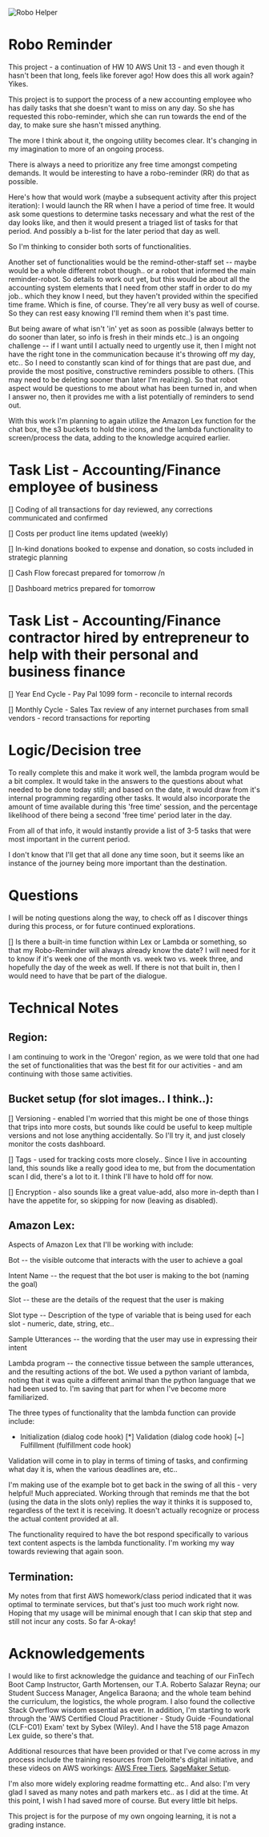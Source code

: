 ![Robo Helper](https://github.com/dcndn4/FinTech-BC-Final-IndStudy/blob/main/Images/istockphoto-1333625894-170667a.jpg)


# Robo Reminder
This project - a continuation of HW 10 AWS Unit 13 - and even though it hasn't been that long, feels like forever ago! How does this all work again? Yikes.

This project is to support the process of a new accounting employee who has daily tasks that she doesn't want to miss on any day. So she has requested this robo-reminder, which she can run towards the end of the day, to make sure she hasn't missed anything. 

The more I think about it, the ongoing utility becomes clear. It's changing in my imagination to more of an ongoing process.

There is always a need to prioritize any free time amongst competing demands. It would be interesting to have a robo-reminder (RR) do that as possible. 

Here's how that would work (maybe a subsequent activity after this project iteration): I would launch the RR when I have a period of time free. It would ask some questions to determine tasks necessary and what the rest of the day looks like, and then it would present a triaged list of tasks for that period. And possibly a b-list for the later period that day as well. 

So I'm thinking to consider both sorts of functionalities.

Another set of functionalities would be the remind-other-staff set -- maybe would be a whole different robot though.. or a robot that informed the main reminder-robot. So details to work out yet, but this would be about all the accounting system elements that I need from other staff in order to do my job.. which they know I need, but they haven't provided within the specified time frame. Which is fine, of course. They're all very busy as well of course. So they can rest easy knowing I'll remind them when it's past time. 

But being aware of what isn't 'in' yet as soon as possible (always better to do sooner than later, so info is fresh in their minds etc..) is an ongoing challenge -- if I want until I actually need to urgently use it, then I might not have the right tone in the communication because it's throwing off my day, etc.. So I need to constantly scan kind of for things that are past due, and provide the most positive, constructive reminders possible to others. (This may need to be deleting sooner than later I'm realizing). So that robot aspect would be questions to me about what has been turned in, and when I answer no, then it provides me with a list potentially of reminders to send out. 

With this work I'm planning to again utilize the Amazon Lex function for the chat box, the s3 buckets to hold the icons, and the lambda functionality to screen/process the data, adding to the knowledge acquired earlier.  

# Task List - Accounting/Finance employee of business

[]  Coding of all transactions for day reviewed, any corrections communicated and confirmed

[]  Costs per product line items updated (weekly)

[]  In-kind donations booked to expense and donation, so costs included in strategic planning

[]  Cash Flow forecast prepared for tomorrow /n

[]  Dashboard metrics prepared for tomorrow


# Task List - Accounting/Finance contractor hired by entrepreneur to help with their personal and business finance

[]  Year End Cycle - Pay Pal 1099 form - reconcile to internal records

[]  Monthly Cycle - Sales Tax review of any internet purchases from small vendors - record transactions for reporting

# Logic/Decision tree

To really complete this and make it work well, the lambda program would be a bit complex. It would take in the answers to the questions about what needed to be done today still; and based on the date, it would draw from it's internal programming regarding other tasks. It would also incorporate the amount of time available during this 'free time' session, and the percentage likelihood of there being a second 'free time' period later in the day. 

From all of that info, it would instantly provide a list of 3-5 tasks that were most important in the current period.

I don't know that I'll get that all done any time soon, but it seems like an instance of the journey being more important than the destination. 

# Questions

I will be noting questions along the way, to check off as I discover things during this process, or for future continued explorations.

[] Is there a built-in time function within Lex or Lambda or something, so that my Robo-Reminder will always already know the date? I will need for it to know if it's week one of the month vs. week two vs. week three, and hopefully the day of the week as well. If there is not that built in, then I would need to have that be part of the dialogue. 


# Technical Notes

## Region:
I am continuing to work in the 'Oregon' region, as we were told that one had the set of functionalities that was the best fit for our activities - and am continuing with those same activities.

## Bucket setup (for slot images.. I think..):
[] Versioning - enabled
I'm worried that this might be one of those things that trips into more costs, but sounds like could be useful to keep multiple versions and not  lose anything accidentally. So I'll try it, and just closely monitor the costs dashboard. 

[] Tags - used for tracking costs more closely.. 
Since I live in accounting land, this sounds like a really good idea to me, but from the documentation scan I did, there's a lot to it. I think I'll have to hold off for now. 

[] Encryption - also sounds like a great value-add, also more in-depth than I have the appetite for, so skipping for now (leaving as disabled).

## Amazon Lex:
Aspects of Amazon Lex that I'll be working with include:

Bot -- the visible outcome that interacts with the user to achieve a goal

Intent Name -- the request that the bot user is making to the bot (naming the goal)

Slot -- these are the details of the request that the user is making

Slot type -- Description of the type of variable that is being used for each slot - numeric, date, string, etc..

Sample Utterances -- the wording that the user may use in expressing their intent

Lambda program -- the connective tissue between the sample utterances, and the resulting actions of the bot. We used a python variant of lambda, noting that it was quite a different animal than the python language that we had been used to. I'm saving that part for when I've become more familiarized. 

The three types of functionality that the lambda function can provide include:

* Initialization (dialog code hook)
[*] Validation (dialog code hook)
[~] Fulfillment (fulfillment code hook)

Validation will come in to play in terms of timing of tasks, and confirming what day it is, when the various deadlines are, etc..

I'm making use of the example bot to get back in the swing of all this - very helpful! Much appreciated. Working through that reminds me that the bot (using the data in the slots only) replies the way it thinks it is supposed to, regardless of the text it is receiving. It doesn't actually recognize or process the actual content provided at all. 

The functionality required to have the bot respond specifically to various text content aspects is the lambda functionality. I'm working my way towards reviewing that again soon. 


## Termination:
My notes from that first AWS homework/class period indicated that it was optimal to terminate services, but that's just too much work right now. Hoping that my usage will be minimal enough that I can skip that step and still not incur any costs. So far A-okay!

# Acknowledgements

I would like to first acknowledge the guidance and teaching of our FinTech Boot Camp Instructor, Garth Mortensen, our T.A. Roberto Salazar Reyna; our Student Success Manager, Angelica Baraona; and the whole team behind the curriculum, the logistics, the whole program. I also found the collective Stack Overflow wisdom essential as ever. In addition, I'm starting to work through the 'AWS Certified Cloud Practitioner - Study Guide -Foundational  (CLF-C01) Exam' text by Sybex (Wiley). And I have the 518 page Amazon Lex guide, so there's that. 

Additional resources that have been provided or that I've come across in my process include the training resources from Deloitte's digital initiative, and these videos on AWS workings: [AWS Free Tiers](https://youtu.be/7z4O-zZ6O4U), [SageMaker Setup](https://youtu.be/LJu74lRnpHM).

I'm also more widely exploring readme formatting etc.. And also: I'm very glad I saved as many notes and path markers etc.. as I did at the time. At this point, I wish I had saved more of course. But every little bit helps.

This project is for the purpose of my own ongoing learning, it is not a grading instance.

